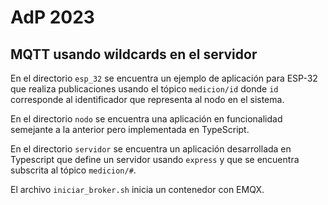 # AdP 2023

## MQTT usando wildcards en el servidor

En el directorio `esp_32` se encuentra un ejemplo de aplicación para ESP-32 que realiza publicaciones usando el tópico `medicion/id` donde `id` corresponde al identificador que representa al nodo en el sistema.

En el directorio `nodo` se encuentra una aplicación en funcionalidad semejante a la anterior pero implementada en TypeScript.

En el directorio `servidor` se encuentra un aplicación desarrollada en Typescript que define un servidor usando `express` y que se encuentra subscrita al tópico `medicion/#`.

El archivo `iniciar_broker.sh` inicia un contenedor con EMQX.

